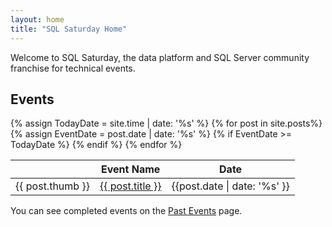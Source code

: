 ```yaml
---
layout: home
title: "SQL Saturday Home"
---
```

Welcome to SQL Saturday, the data platform and SQL Server community franchise for technical events.

## Events
<table>
  <thead>
        <tr>
          <th scope="col"></th>
          <th scope="col">Event Name</th>
          <th scope="col">Date</th>
        </tr>
      </thead>
      <tbody>
  {% assign TodayDate = site.time | date: '%s' %}
  {% for post in site.posts%}
  {% assign EventDate = post.date | date: '%s' %}
   {% if EventDate >= TodayDate %}
    <tr>
    <td>{{ post.thumb }}</td>
      <td><a href="{{ post.url | absolute_url }}">{{ post.title }}</a>
      </td>
      <td>{{post.date | date: '%s' }}</td>
    </tr>
   {% endif %}
  {% endfor %}
  </tbody>
</table>


You can see completed events on the [Past Events](past.html) page.


